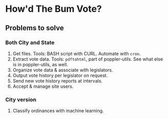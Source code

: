 # How'd The Bum Vote?

## Problems to solve

### Both City and State 

1. Get files.  Tools:  BASH script with CURL.  Automate with `cron`.
2. Extract vote data.  Tools:  `pdftohtml`, part of poppler-utils.  See what else is in poppler-utils, as well.
3.  Organize vote data & associate with legislators.
4.  Output vote history per legislator on request.
5.  Send new vote history reports at intervals.
6.  Accept & manage site users.  

### City version

1.  Classify ordinances with machine learning.
